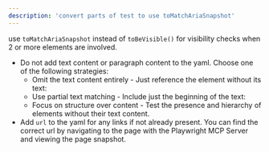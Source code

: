 ```yaml
---
description: 'convert parts of test to use toMatchAriaSnapshot'
---
```


use `toMatchAriaSnapshot` instead of `toBeVisible()` for visibility checks when 2 or more elements are involved.

 - Do not add text content or paragraph content to the yaml. Choose one of the following strategies:   
    - Omit the text content entirely - Just reference the element without its text:
    - Use partial text matching - Include just the beginning of the text:
    - Focus on structure over content - Test the presence and hierarchy of elements without their text content.
  - Add `url` to the yaml for any links if not already present. You can find the correct url by navigating to the page with the Playwright MCP Server and viewing the page snapshot. 
